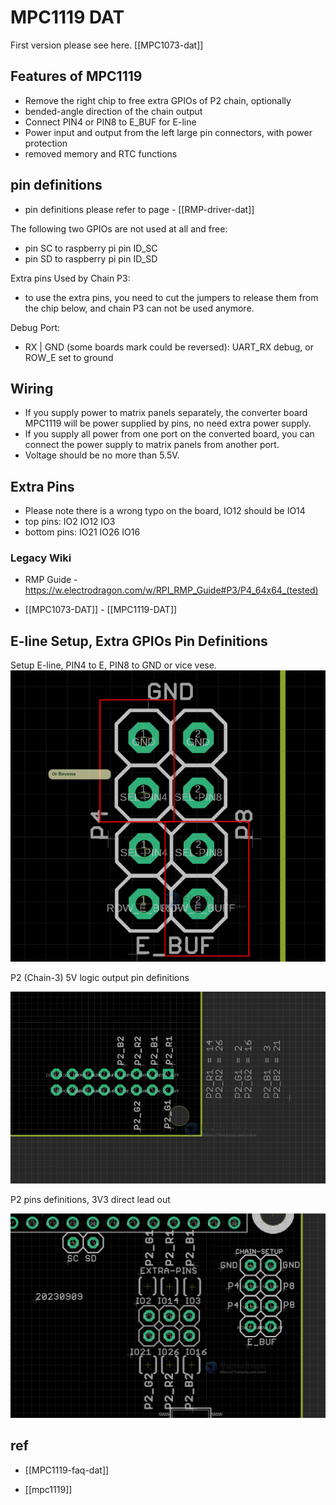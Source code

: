 
# MPC1119 DAT

First version please see here. [[MPC1073-dat]]

## Features of MPC1119

* Remove the right chip to free extra GPIOs of P2 chain, optionally
* bended-angle direction of the chain output
* Connect PIN4 or PIN8 to E_BUF for E-line
* Power input and output from the left large pin connectors, with power protection
* removed memory and RTC functions


## pin definitions 

- pin definitions please refer to page - [[RMP-driver-dat]]

The following two GPIOs are not used at all and free:
- pin SC to raspberry pi pin ID_SC
- pin SD to raspberry pi pin ID_SD

Extra pins Used by Chain P3:
- to use the extra pins, you need to cut the jumpers to release them from the chip below, and chain P3 can not be used anymore. 

Debug Port: 
- RX | GND (some boards mark could be reversed): UART_RX debug, or ROW_E set to ground 

## Wiring

- If you supply power to matrix panels separately, the converter board MPC1119 will be power supplied by pins, no need extra power supply. 
- If you supply all power from one port on the converted board, you can connect the power supply to matrix panels from another port.
- Voltage should be no more than 5.5V.

## Extra Pins

- Please note there is a wrong typo on the board, IO12 should be IO14 
- top pins: IO2 IO12 IO3
- bottom pins: IO21 IO26 IO16

### Legacy Wiki 

- RMP Guide - https://w.electrodragon.com/w/RPI_RMP_Guide#P3/P4_64x64_(tested)


- [[MPC1073-DAT]] - [[MPC1119-DAT]]



## E-line Setup, Extra GPIOs Pin Definitions

Setup E-line, PIN4 to E, PIN8 to GND or vice vese.
![](2023-09-12-12-47-35.png)


P2 (Chain-3) 5V logic output pin definitions

![](2023-09-12-12-48-06.png)

P2 pins definitions, 3V3 direct lead out

![](2023-09-12-12-52-41.png)


## ref 

- [[MPC1119-faq-dat]]

- [[mpc1119]]